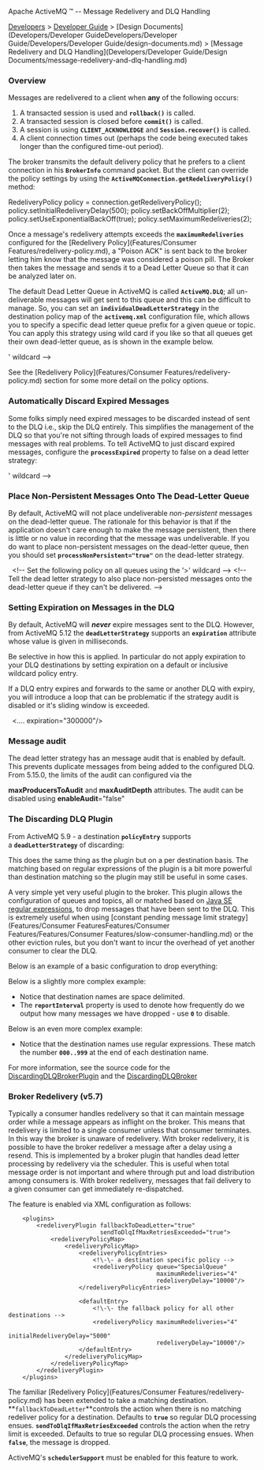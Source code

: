 Apache ActiveMQ ™ -- Message Redelivery and DLQ Handling 

[Developers](developers.md) > [Developer Guide](DevelopersDevelopers/Developers/developer-guide.md) > [Design Documents](Developers/Developer GuideDevelopers/Developer Guide/Developers/Developer Guide/design-documents.md) > [Message Redelivery and DLQ Handling](Developers/Developer Guide/Design Documents/message-redelivery-and-dlq-handling.md)


### Overview

Messages are redelivered to a client when **any** of the following occurs:

1.  A transacted session is used and **`rollback()`** is called.
2.  A transacted session is closed before **`commit()`** is called.
3.  A session is using **`CLIENT_ACKNOWLEDGE`** and **`Session.recover()`** is called.
4.  A client connection times out (perhaps the code being executed takes longer than the configured time-out period).

The broker transmits the default delivery policy that he prefers to a client connection in his **`BrokerInfo`** command packet. But the client can override the policy settings by using the **`ActiveMQConnection.getRedeliveryPolicy()`** method:

RedeliveryPolicy policy = connection.getRedeliveryPolicy();
policy.setInitialRedeliveryDelay(500);
policy.setBackOffMultiplier(2);
policy.setUseExponentialBackOff(true);
policy.setMaximumRedeliveries(2);

Once a message's redelivery attempts exceeds the **`maximumRedeliveries`** configured for the [Redelivery Policy](Features/Consumer Features/redelivery-policy.md), a "Poison ACK" is sent back to the broker letting him know that the message was considered a poison pill. The Broker then takes the message and sends it to a Dead Letter Queue so that it can be analyzed later on.

The default Dead Letter Queue in ActiveMQ is called **`ActiveMQ.DLQ`**; all un-deliverable messages will get sent to this queue and this can be difficult to manage. So, you can set an **`individualDeadLetterStrategy`** in the destination policy map of the **`activemq.xml`** configuration file, which allows you to specify a specific dead letter queue prefix for a given queue or topic. You can apply this strategy using wild card if you like so that all queues get their own dead-letter queue, as is shown in the example below.

<broker>
  
  <destinationPolicy>
    <policyMap>
      <policyEntries>
        <!\-\- Set the following policy on all queues using the '>' wildcard -->
        <policyEntry queue=">">
          <deadLetterStrategy>
            <!--
              Use the prefix 'DLQ.' for the destination name, and make
              the DLQ a queue rather than a topic
            -->
            <individualDeadLetterStrategy queuePrefix="DLQ." useQueueForQueueMessages="true"/>
          </deadLetterStrategy>
        </policyEntry>
      </policyEntries>
    </policyMap>
  </destinationPolicy>
  
</broker>

See the [Redelivery Policy](Features/Consumer Features/redelivery-policy.md) section for some more detail on the policy options.

### Automatically Discard Expired Messages

Some folks simply need expired messages to be discarded instead of sent to the DLQ i.e., skip the DLQ entirely. This simplifies the management of the DLQ so that you're not sifting through loads of expired messages to find messages with real problems. To tell ActiveMQ to just discard expired messages, configure the **`processExpired`** property to false on a dead letter strategy:

<broker>
  
  <destinationPolicy>
   <policyMap>
     <policyEntries>
       <!\-\- Set the following policy on all queues using the '>' wildcard -->
       <policyEntry queue=">">
         <!\-\- 
           Tell the dead letter strategy not to process expired messages
           so that they will just be discarded instead of being sent to
           the DLQ 
         -->
         <deadLetterStrategy>
           <sharedDeadLetterStrategy processExpired="false" />
         </deadLetterStrategy>
       </policyEntry>
     </policyEntries>
   </policyMap>
  </destinationPolicy>
  
</broker>

### Place Non-Persistent Messages Onto The Dead-Letter Queue

By default, ActiveMQ will not place undeliverable _non-persistent_ messages on the dead-letter queue. The rationale for this behavior is that if the application doesn't care enough to make the message persistent, then there is little or no value in recording that the message was undeliverable. If you do want to place non-persistent messages on the dead-letter queue, then you should set **`processNonPersistent="true"`** on the dead-letter strategy.

<broker>
  
  <destinationPolicy>
   <policyMap>
     <policyEntries>
       <!\-\- Set the following policy on all queues using the '>' wildcard -->
       <policyEntry queue=">">
         <!\-\- 
           Tell the dead letter strategy to also place non-persisted messages 
           onto the dead-letter queue if they can't be delivered.
         -->
         <deadLetterStrategy>
           <sharedDeadLetterStrategy processNonPersistent="true" />
         </deadLetterStrategy>
       </policyEntry>
     </policyEntries>
   </policyMap>
  </destinationPolicy>
  
</broker>

### Setting Expiration on Messages in the DLQ

By default, ActiveMQ will **_never_** expire messages sent to the DLQ. However, from ActiveMQ 5.12 the **`deadLetterStrategy`** supports an **`expiration`** attribute whose value is given in milliseconds.

Be selective in how this is applied. In particular do not apply expiration to your DLQ destinations by setting expiration on a default or inclusive wildcard policy entry.

If a DLQ entry expires and forwards to the same or another DLQ with expiry, you will introduce a loop that can be problematic if the strategy audit is disabled or it's sliding window is exceeded.

<broker>
  
  <destinationPolicy>
   <policyMap>
     <policyEntries>
       <policyEntry queue="QueueWhereItIsOkToExpireDLQEntries">
         <deadLetterStrategy>
           <.... expiration="300000"/>
         </deadLetterStrategy>
       </policyEntry>
     </policyEntries>
   </policyMap>
  </destinationPolicy>
  
</broker>

### Message audit

The dead letter strategy has an message audit that is enabled by default. This prevents duplicate messages from being added to the configured DLQ. From 5.15.0, the limits of the audit can configured via the

**maxProducersToAudit** and **maxAuditDepth** attributes. The audit can be disabled using **enableAudit**="false"

### The Discarding DLQ Plugin

From ActiveMQ 5.9 - a destination **`policyEntry`** supports a **`deadLetterStrategy`** of discarding:

<deadLetterStrategy>
    <discarding/>
</deadLetterStrategy>

This does the same thing as the plugin but on a per destination basis. The matching based on regular expressions of the plugin is a bit more powerful than destination matching so the plugin may still be useful in some cases.

A very simple yet very useful plugin to the broker. This plugin allows the configuration of queues and topics, all or matched based on [Java SE regular expressions](http://java.sun.com/j2se/1.5.0/docs/api/java/util/regex/Pattern.html), to drop messages that have been sent to the DLQ. This is extremely useful when using [constant pending message limit strategy](Features/Consumer FeaturesFeatures/Consumer Features/Features/Consumer Features/slow-consumer-handling.md) or the other eviction rules, but you don't want to incur the overhead of yet another consumer to clear the DLQ.

Below is an example of a basic configuration to drop everything:

<beans> 
  <broker>
    <plugins>
      <discardingDLQBrokerPlugin dropAll="true" dropTemporaryTopics="true" dropTemporaryQueues="true"/>
    </plugins>
  </broker>
</beans>

Below is a slightly more complex example:

<beans> 
  <broker>
    <plugins>
      <discardingDLQBrokerPlugin dropOnly="MY.EXAMPLE.TOPIC.29 MY.EXAMPLE.QUEUE.87" reportInterval="1000"/>
    </plugins>
  </broker>
</beans>

*   Notice that destination names are space delimited.
*   The **`reportInterval`** property is used to denote how frequently do we output how many messages we have dropped - use **`0`** to disable.

Below is an even more complex example:

<beans> 
  <broker>
    <plugins>
      <discardingDLQBrokerPlugin dropOnly="MY.EXAMPLE.TOPIC.\[0-9\]{3} MY.EXAMPLE.QUEUE.\[0-9\]{3}" reportInterval="3000"/>
    </plugins>
  </broker>
</beans>

*   Notice that the destination names use regular expressions. These match the number **`000..999`** at the end of each destination name.

For more information, see the source code for the [DiscardingDLQBrokerPlugin](https://svn.apache.org/repos/asf/activemq/trunk/activemq-broker/src/main/java/org/apache/activemq/plugin/DiscardingDLQBrokerPlugin.java) and the [DiscardingDLQBroker](https://svn.apache.org/repos/asf/activemq/trunk/activemq-broker/src/main/java/org/apache/activemq/plugin/DiscardingDLQBroker.java)

### Broker Redelivery (v5.7)

Typically a consumer handles redelivery so that it can maintain message order while a message appears as inflight on the broker. This means that redelivery is limited to a single consumer unless that consumer terminates. In this way the broker is unaware of redelivery. With broker redelivery, it is possible to have the broker redeliver a message after a delay using a resend. This is implemented by a broker plugin that handles dead letter processing by redelivery via the scheduler. This is useful when total message order is not important and where through put and load distribution among consumers is. With broker redelivery, messages that fail delivery to a given consumer can get immediately re-dispatched.

  
The feature is enabled via XML configuration as follows:

<broker schedulerSupport="true">
        
        <plugins>
            <redeliveryPlugin fallbackToDeadLetter="true" 
                              sendToDlqIfMaxRetriesExceeded="true">
                <redeliveryPolicyMap>
                    <redeliveryPolicyMap>
                        <redeliveryPolicyEntries>
                            <!\-\- a destination specific policy -->
                            <redeliveryPolicy queue="SpecialQueue" 
                                              maximumRedeliveries="4" 
                                              redeliveryDelay="10000"/>
                        </redeliveryPolicyEntries>
                        
                        <defaultEntry>
                            <!\-\- the fallback policy for all other destinations -->
                            <redeliveryPolicy maximumRedeliveries="4" 
                                              initialRedeliveryDelay="5000"
                                              redeliveryDelay="10000"/>
                        </defaultEntry>
                    </redeliveryPolicyMap>
                </redeliveryPolicyMap>
            </redeliveryPlugin>
        </plugins>
        
</broker> 

The familiar [Redelivery Policy](Features/Consumer Features/redelivery-policy.md) has been extended to take a matching destination. **`fallbackToDeadLetter`**controls the action when there is no matching redeliver policy for a destination. Defaults to **`true`** so regular DLQ processing ensues. **`sendToDlqIfMaxRetriesExceeded`** controls the action when the retry limit is exceeded. Defaults to true so regular DLQ processing ensues. When **`false`**, the message is dropped.

ActiveMQ's **`schedulerSupport`** must be enabled for this feature to work.

